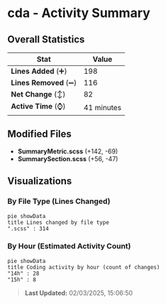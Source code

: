 # cda - Activity Summary 

## Overall Statistics

| Stat                   | Value                                                             |
| ---------------------- | ----------------------------------------------------------------- |
| **Lines Added** (➕)   | 198                                          |
| **Lines Removed** (➖) | 116                                        |
| **Net Change** (↕)    | 82                |
| **Active Time** (⌚)   | 41 minutes |


## Modified Files
- **SummaryMetric.scss** (+142, -69)
- **SummarySection.scss** (+56, -47)

## Visualizations

### By File Type (Lines Changed)

```mermaid
pie showData
title Lines changed by file type
".scss" : 314
```

### By Hour (Estimated Activity Count)

```mermaid
pie showData
title Coding activity by hour (count of changes)
"14h" : 28
"15h" : 8
```


> **Last Updated:** 02/03/2025, 15:06:50